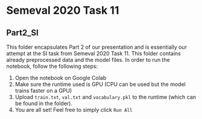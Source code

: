 # Semeval 2020 Task 11

## Part2_SI

This folder encapsulates Part 2 of our presentation and is essentially our attempt at the SI task from Semeval 2020 Task 11. This folder contains already preprocessed data and the model files. In order to run the notebook, follow the following steps:

1) Open the notebook on Google Colab
2) Make sure the runtime used is GPU (CPU can be used but the model trains faster on a GPU)
3) Upload `train.txt`, `val.txt` and `vocabulary.pkl` to the runtime (which can be found in the folder).
4) You are all set! Feel free to simply click `Run All`



